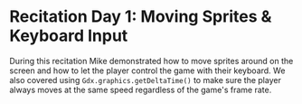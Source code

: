 # Recitation Day 1: Moving Sprites & Keyboard Input

During this recitation Mike demonstrated how to move sprites around on the screen and how to let the player control the game with their keyboard.
We also covered using `Gdx.graphics.getDeltaTime()` to make sure the player always moves at the same speed regardless of the game's frame rate.
